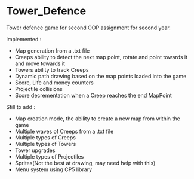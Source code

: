 # Tower_Defence
Tower defence game for second OOP assignment for second year.

Implemented :  
- Map generation from a .txt file  
- Creeps ability to detect the next map point, rotate and point towards it and move towards it  
- Towers ability to track Creeps  
- Dynamic path drawing based on the map points loaded into the game  
- Score, Life and money counters  
- Projectile collisions  
- Score decrementation when a Creep reaches the end MapPoint


Still to add :  
- Map creation mode, the ability to create a new map from within the game  
- Multiple waves of Creeps from a .txt file  
- Multiple types of Creeps  
- Multiple types of Towers  
- Tower upgrades  
- Multiple types of Projectiles  
- Sprites(Not the best at drawing, may need help with this)  
- Menu system using CP5 library  
